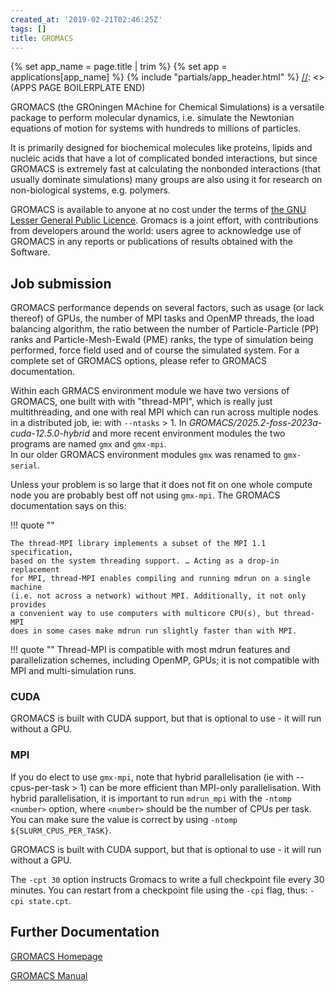 ```yaml
---
created_at: '2019-02-21T02:46:25Z'
tags: []
title: GROMACS
---
```



[//]: <> (APPS PAGE BOILERPLATE START)
{% set app_name = page.title | trim %}
{% set app = applications[app_name] %}
{% include "partials/app_header.html" %}
[//]: <> (APPS PAGE BOILERPLATE END)

GROMACS (the GROningen MAchine for Chemical Simulations) is a versatile
package to perform molecular dynamics, i.e. simulate the Newtonian
equations of motion for systems with hundreds to millions of particles.

It is primarily designed for biochemical molecules like proteins, lipids
and nucleic acids that have a lot of complicated bonded interactions,
but since GROMACS is extremely fast at calculating the nonbonded
interactions (that usually dominate simulations) many groups are also
using it for research on non-biological systems, e.g. polymers.

GROMACS is available to anyone at no cost under the terms of [the GNU
Lesser General Public
Licence](http://www.gnu.org/licenses/lgpl-2.1.html). Gromacs is a joint
effort, with contributions from developers around the world: users agree
to acknowledge use of GROMACS in any reports or publications of results
obtained with the Software.

## Job submission

GROMACS performance depends on several factors, such as usage (or lack
thereof) of GPUs, the number of MPI tasks and OpenMP threads, the load
balancing algorithm, the ratio between the number of Particle-Particle
(PP) ranks and Particle-Mesh-Ewald (PME) ranks, the type of simulation
being performed, force field used and of course the simulated system.
For a complete set of GROMACS options, please refer to GROMACS
documentation.

Within each GRMACS environment module we have two versions of GROMACS, 
one built with with "thread-MPI", which is really just 
multithreading, and one with real MPI which can run across multiple nodes in
a distributed job, ie: with `--ntasks` > 1. 
In *GROMACS/2025.2-foss-2023a-cuda-12.5.0-hybrid* and more
recent environment modules the two programs are named `gmx` and `gmx-mpi`.  
In our older GROMACS environment modules `gmx` was renamed to `gmx-serial`. 

Unless your problem is so large 
that it does not fit on one whole compute node you are probably best 
off not using `gmx-mpi`. The GROMACS documentation says on this:

!!! quote ""
    
    The thread-MPI library implements a subset of the MPI 1.1 specification, 
    based on the system threading support. … Acting as a drop-in replacement 
    for MPI, thread-MPI enables compiling and running mdrun on a single machine 
    (i.e. not across a network) without MPI. Additionally, it not only provides 
    a convenient way to use computers with multicore CPU(s), but thread-MPI 
    does in some cases make mdrun run slightly faster than with MPI.

!!! quote ""
    Thread-MPI is compatible with most mdrun features and parallelization schemes, 
    including OpenMP, GPUs; it is not compatible with MPI and multi-simulation runs.

### CUDA

GROMACS is built with CUDA support, but that is optional to use - it will run without a GPU.

### MPI

If you do elect to use `gmx-mpi`, note that hybrid parallelisation (ie with --cpus-per-task > 1) can be
more efficient than MPI-only parallelisation.  With hybrid parallelisation, it is important to run
`mdrun_mpi` with the `-ntomp <number>` option, where `<number>` should
be the number of CPUs per task. You can make sure the value is correct
by using `-ntomp ${SLURM_CPUS_PER_TASK}`. 

GROMACS is built with CUDA support, but that is optional to use - it will run without a GPU.

The `-cpt 30` option instructs Gromacs to
write a full checkpoint file every 30 minutes. You can restart from a
checkpoint file using the `-cpi` flag, thus: `-cpi state.cpt`.

## Further Documentation

[GROMACS Homepage](http://www.gromacs.org/)

[GROMACS Manual](http://www.gromacs.org/Documentation/Manual)
